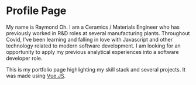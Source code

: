 # Profile Page

My name is Raymond Oh.  I am a Ceramics / Materials Engineer who has previously worked in R&D roles at several manufacturing plants.  Throughout Covid, I've been learning and falling in love with Javascript and other technology related to modern software development.  I am looking for an opportunity to apply my previous analytical experiences into a software developer role. 

This is my portfolio page highlighting my skill stack and several projects.  It was made using [Vue.JS](https://vuejs.org/).

